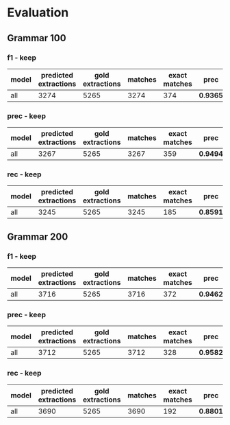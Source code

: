 # Evaluation
## Grammar 100
### f1 - keep

|  model | predicted extractions | gold extractions | matches | exact matches | prec | rec | F1 |
|-------------- | -------------- | -------------- | -------------- | -------------- | -------------- | -------------- | -------------- | 
| all | 3274 | 5265 | 3274 | 374 | **0.9365** | **0.3389** | **0.4977** | 


### prec - keep

|  model | predicted extractions | gold extractions | matches | exact matches | prec | rec | F1 |
|-------------- | -------------- | -------------- | -------------- | -------------- | -------------- | -------------- | -------------- | 
| all | 3267 | 5265 | 3267 | 359 | **0.9494** | **0.3196** | **0.4782** | 


### rec - keep

|  model | predicted extractions | gold extractions | matches | exact matches | prec | rec | F1 |
|-------------- | -------------- | -------------- | -------------- | -------------- | -------------- | -------------- | -------------- | 
| all | 3245 | 5265 | 3245 | 185 | **0.8591** | **0.3369** | **0.4840** | 


## Grammar 200
### f1 - keep

|  model | predicted extractions | gold extractions | matches | exact matches | prec | rec | F1 |
|-------------- | -------------- | -------------- | -------------- | -------------- | -------------- | -------------- | -------------- | 
| all | 3716 | 5265 | 3716 | 372 | **0.9462** | **0.3253** | **0.4841** | 


### prec - keep

|  model | predicted extractions | gold extractions | matches | exact matches | prec | rec | F1 |
|-------------- | -------------- | -------------- | -------------- | -------------- | -------------- | -------------- | -------------- | 
| all | 3712 | 5265 | 3712 | 328 | **0.9582** | **0.3028** | **0.4601** | 


### rec - keep

|  model | predicted extractions | gold extractions | matches | exact matches | prec | rec | F1 |
|-------------- | -------------- | -------------- | -------------- | -------------- | -------------- | -------------- | -------------- | 
| all | 3690 | 5265 | 3690 | 192 | **0.8801** | **0.3230** | **0.4725** | 


